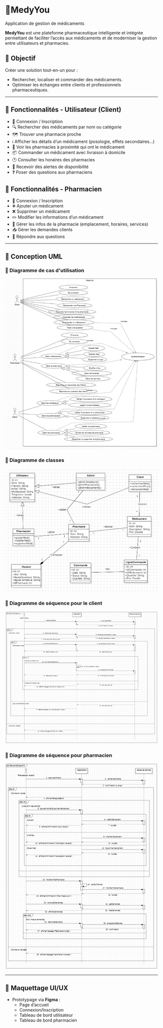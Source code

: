 # 💊MedyYou
Application de gestion de médicaments


**MedyYou** est une plateforme pharmaceutique intelligente et intégrée permettant de faciliter l’accès aux médicaments et de moderniser la gestion entre utilisateurs et pharmacies.

## 🎯 Objectif

Créer une solution tout-en-un pour :
- Rechercher, localiser et commander des médicaments.
- Optimiser les échanges entre clients et professionnels pharmaceutiques.

---

## 👤 Fonctionnalités - Utilisateur (Client)

- 🔐 Connexion / Inscription
- 🔍 Rechercher des médicaments par nom ou catégorie
- 🗺️ Trouver une pharmacie proche
- ℹ️ Afficher les détails d’un médicament (posologie, effets secondaires…)
- 🧭 Voir les pharmacies à proximité qui ont le médicament
- 📦 Commander un médicament avec livraison à domicile
- 🕐 Consulter les horaires des pharmacies
- 🔔 Recevoir des alertes de disponibilité
- ❓ Poser des questions aux pharmaciens

## 💼 Fonctionnalités - Pharmacien

- 🔐 Connexion / Inscription
- ➕ Ajouter un médicament
- ❌ Supprimer un médicament
- ✏️ Modifier les informations d’un médicament
- 🏥 Gérer les infos de la pharmacie (emplacement, horaires, services)
- 📥 Gérer les demandes clients
- 💬 Répondre aux questions

---

## 🧩 Conception UML

### 📌 Diagramme de cas d'utilisation
![Diagramme de cas d'utilisation](images/cas%20dutilisation.png)

### 📌 Diagramme de classes
![Diagramme de classes](images/diagrame%20de%20classe.png)

### 📌 Diagramme de séquence pour le client
![Diagramme de séquence](images/sequence%20de%20cleant.png)

### 📌 Diagramme de séquence pour pharmacien
![Diagramme de séquence](images/sequence%20de%20pharmacien.png)

---

## 🎨 Maquettage UI/UX

- Prototypage via **Figma** :
    - Page d’accueil
    - Connexion/Inscription
    - Tableau de bord utilisateur
    - Tableau de bord pharmacien
